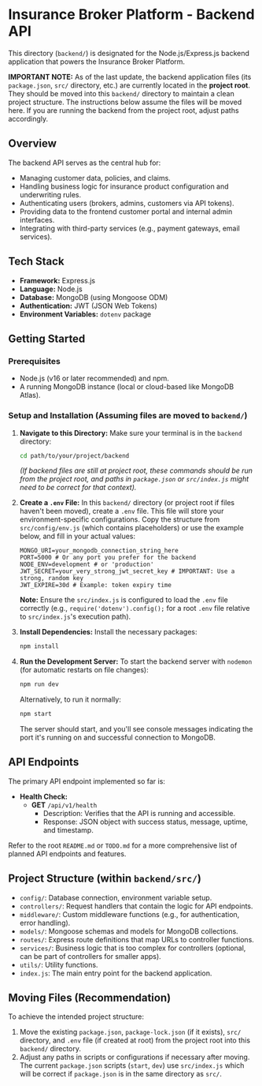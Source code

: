 # Insurance Broker Platform - Backend API

This directory (`backend/`) is designated for the Node.js/Express.js backend application that powers the Insurance Broker Platform.

**IMPORTANT NOTE:** As of the last update, the backend application files (its `package.json`, `src/` directory, etc.) are currently located in the **project root**. They should be moved into this `backend/` directory to maintain a clean project structure. The instructions below assume the files will be moved here. If you are running the backend from the project root, adjust paths accordingly.

## Overview

The backend API serves as the central hub for:
*   Managing customer data, policies, and claims.
*   Handling business logic for insurance product configuration and underwriting rules.
*   Authenticating users (brokers, admins, customers via API tokens).
*   Providing data to the frontend customer portal and internal admin interfaces.
*   Integrating with third-party services (e.g., payment gateways, email services).

## Tech Stack

*   **Framework:** Express.js
*   **Language:** Node.js
*   **Database:** MongoDB (using Mongoose ODM)
*   **Authentication:** JWT (JSON Web Tokens)
*   **Environment Variables:** `dotenv` package

## Getting Started

### Prerequisites

*   Node.js (v16 or later recommended) and npm.
*   A running MongoDB instance (local or cloud-based like MongoDB Atlas).

### Setup and Installation (Assuming files are moved to `backend/`)

1.  **Navigate to this Directory:**
    Make sure your terminal is in the `backend` directory:
    ```bash
    cd path/to/your/project/backend
    ```
    *(If backend files are still at project root, these commands should be run from the project root, and paths in `package.json` or `src/index.js` might need to be correct for that context).*

2.  **Create a `.env` File:**
    In this `backend/` directory (or project root if files haven't been moved), create a `.env` file. This file will store your environment-specific configurations.
    Copy the structure from `src/config/env.js` (which contains placeholders) or use the example below, and fill in your actual values:

    ```env
    MONGO_URI=your_mongodb_connection_string_here
    PORT=5000 # Or any port you prefer for the backend
    NODE_ENV=development # or 'production'
    JWT_SECRET=your_very_strong_jwt_secret_key # IMPORTANT: Use a strong, random key
    JWT_EXPIRE=30d # Example: token expiry time
    ```
    **Note:** Ensure the `src/index.js` is configured to load the `.env` file correctly (e.g., `require('dotenv').config();` for a root `.env` file relative to `src/index.js`'s execution path).

3.  **Install Dependencies:**
    Install the necessary packages:
    ```bash
    npm install
    ```

4.  **Run the Development Server:**
    To start the backend server with `nodemon` (for automatic restarts on file changes):
    ```bash
    npm run dev
    ```
    Alternatively, to run it normally:
    ```bash
    npm start
    ```
    The server should start, and you'll see console messages indicating the port it's running on and successful connection to MongoDB.

## API Endpoints

The primary API endpoint implemented so far is:

*   **Health Check:**
    *   **GET** `/api/v1/health`
        *   Description: Verifies that the API is running and accessible.
        *   Response: JSON object with success status, message, uptime, and timestamp.

Refer to the root `README.md` or `TODO.md` for a more comprehensive list of planned API endpoints and features.

## Project Structure (within `backend/src/`)

*   `config/`: Database connection, environment variable setup.
*   `controllers/`: Request handlers that contain the logic for API endpoints.
*   `middleware/`: Custom middleware functions (e.g., for authentication, error handling).
*   `models/`: Mongoose schemas and models for MongoDB collections.
*   `routes/`: Express route definitions that map URLs to controller functions.
*   `services/`: Business logic that is too complex for controllers (optional, can be part of controllers for smaller apps).
*   `utils/`: Utility functions.
*   `index.js`: The main entry point for the backend application.

## Moving Files (Recommendation)

To achieve the intended project structure:
1.  Move the existing `package.json`, `package-lock.json` (if it exists), `src/` directory, and `.env` file (if created at root) from the project root into this `backend/` directory.
2.  Adjust any paths in scripts or configurations if necessary after moving. The current `package.json` scripts (`start`, `dev`) use `src/index.js` which will be correct if `package.json` is in the same directory as `src/`.
